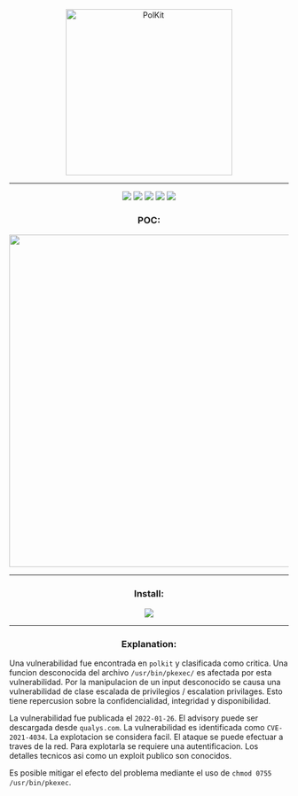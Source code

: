 <div id="image" align="center">
  <img src="https://linuxiac.b-cdn.net/wp-content/uploads/2022/01/polkit-bug.png" alt="PolKit" height="300">
</div>

---

<div id="badges" align="center">
  <img src="https://img.shields.io/badge/CVE-%20%20CVE--2021--4034%20-critical"></img>
  <img src="https://img.shields.io/badge/%40author-luijait.es-informational"></img>
  <img src="https://img.shields.io/github/downloads/c0br40x/b4cks0ck/total?label=Downloads"></img>
  <img src="https://img.shields.io/github/repo-size/c0br40x/b4cks0ck?label=Size"></img>
  <img src="https://img.shields.io/github/languages/top/luijait/PwnKit-Exploit?label=C"></img>
</div>

<div id="poc" align="center">
  <h3>POC:</h3>
  <img src="https://j.gifs.com/XQpL88.gif" height="600"></img>
</div>

---

<div id="install" align="center">
  <h3>Install:</h3>
  <img src="https://media.discordapp.net/attachments/870535335011024906/936767448831651890/unknown.png"></img>
</div>

---

<div id="explanation" align="center">
  <h3>
    Explanation:
  </h3>
</div>

Una vulnerabilidad fue encontrada en `polkit` y clasificada como critica. Una funcion desconocida del archivo `/usr/bin/pkexec/` es afectada por esta vulnerabilidad. Por la manipulacion de un input desconocido se causa una vulnerabilidad de clase escalada de privilegios / escalation privilages. Esto tiene repercusion sobre la confidencialidad, integridad y disponibilidad.

La vulnerabilidad fue publicada el `2022-01-26`. El advisory puede ser descargada desde `qualys.com`. La vulnerabilidad es identificada como `CVE-2021-4034`. La explotacion se considera facil. El ataque se puede efectuar a traves de la red. Para explotarla se requiere una autentificacion. Los detalles tecnicos asi como un exploit publico son conocidos.

Es posible mitigar el efecto del problema mediante el uso de `chmod 0755 /usr/bin/pkexec`.
